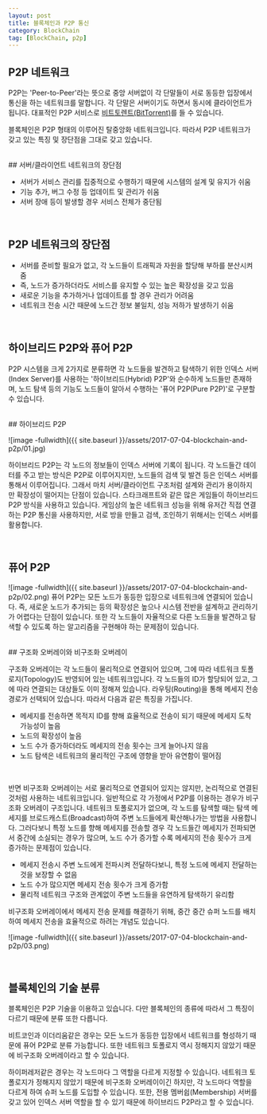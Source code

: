 ```yaml
---
layout: post
title: 블록체인과 P2P 통신
category: BlockChain
tag: [BlockChain, p2p]
---
```


## P2P 네트워크

P2P는 'Peer-to-Peer'라는 뜻으로 중앙 서버없이 각 단말들이 서로 동등한 입장에서 통신을 하는
네트워크를 말합니다. 각 단말은 서버이기도 하면서 동시에 클라이언트가 됩니다.
대표적인 P2P 서비스로 [비트토렌트(BitTorrent)](http://www.bittorrent.com/)를 들 수 있습니다.

블록체인은 P2P 형태의 이루어진 탈중앙화 네트워크입니다. 따라서 P2P 네트워크가 갖고 있는
특징 및 장단점을 그대로 갖고 있습니다.

<br>
## 서버/클라이언트 네트워크의 장단점
<ul>
 	<li>서버가 서비스 관리를 집중적으로 수행하기 때문에 시스템의 설계 및 유지가 쉬움</li>
 	<li>기능 추가, 버그 수정 등 업데이트 및 관리가 쉬움</li>
 	<li>서버 장애 등이 발생할 경우 서비스 전체가 중단됨</li>
</ul>

<br>

## P2P 네트워크의 장단점
<ul>
 	<li>서버를 준비할 필요가 없고, 각 노드들이 트래픽과 자원을 할당해 부하를 분산시켜줌</li>
 	<li>즉, 노드가 증가하더라도 서비스를 유지할 수 있는 높은 확장성을 갖고 있음</li>
 	<li>새로운 기능을 추가하거나 업데이트를 할 경우 관리가 어려움</li>
 	<li>네트워크 전송 시간 때문에 노드간 정보 불일치, 성능 저하가 발생하기 쉬움</li>
</ul>

<br>

## 하이브리드 P2P와 퓨어 P2P
P2P 시스템을 크게 2가지로 분류하면 각 노드들을 발견하고 탐색하기 위한 인덱스 서버(Index Server)를
사용하는 '하이브리드(Hybrid) P2P'와 순수하게 노드들만 존재하며, 노드 탐색 등의 기능도
노드들이 알아서 수행하는 '퓨어 P2P(Pure P2P)'로 구분할 수 있습니다.

<br>
## 하이브리드 P2P

![image -fullwidth]({{ site.baseurl }}/assets/2017-07-04-blockchain-and-p2p/01.jpg)

하이브리드 P2P는 각 노드의 정보들이 인덱스 서버에 기록이 됩니다. 각 노드들간 데이터를
주고 받는 방식은 P2P로 이루어지지만, 노드들의 검색 및 발견 등은 인덱스 서버를 통해서
이루어집니다. 그래서 마치 서버/클라이언트 구조처럼 설계와 관리가 용이하지만
확장성이 떨어지는 단점이 있습니다. 스타크래프트와 같은 많은 게임들이 하이브리드 P2P 방식을
사용하고 있습니다. 게임상의 높은 네트워크 성능을 위해 유저간 직접 연결하는 P2P 통신을 사용하지만,
서로 방을 만들고 검색, 조인하기 위해서는 인덱스 서버를 활용합니다.

<br>

## 퓨어 P2P
![image -fullwidth]({{ site.baseurl }}/assets/2017-07-04-blockchain-and-p2p/02.png)
퓨어 P2P는 모든 노드가 동등한 입장으로 네트워크에 연결되어 있습니다. 즉, 새로운 노드가
추가되는 등의 확장성은 높으나 시스템 전반을 설계하고 관리하기가 어렵다는 단점이 있습니다.
또한 각 노드들이 자율적으로 다른 노드들을 발견하고 탐색할 수 있도록 하는 알고리즘을
구현해야 하는 문제점이 있습니다.

<br>
## 구조화 오버레이와 비구조화 오버레이

구조화 오버레이는 각 노드들이 물리적으로 연결되어 있으며, 그에 따라 네트워크 토폴로지(Topology)도
반영되어 있는 네트워크입니다. 각 노드들의 ID가 할당되어 있고, 그에 따라 연결되는 대상들도
이미 정해져 있습니다. 라우팅(Routing)을 통해 메세지 전송 경로가 선택되어 있습니다.
따라서 다음과 같은 특징을 가집니다.

<ul>
 	<li>메세지를 전송하면 목적지 ID를 향해 효율적으로 전송이 되기 때문에 메세지 도착 가능성이 높음</li>
 	<li>노드의 확장성이 높음</li>
 	<li>노드 수가 증가하더라도 메세지의 전송 횟수는 크게 늘어나지 않음</li>
 	<li>노드 탐색은 네트워크의 물리적인 구조에 영향을 받아 유연함이 떨어짐</li>
</ul>

<br>

반면 비구조화 오버레이는 서로 물리적으로 연결되어 있지는 않지만, 논리적으로 연결된 것처럼
사용하는 네트워크입니다. 일반적으로 각 가정에서 P2P를 이용하는 경우가 비구조화 오버레이 구조입니다.
네트워크 토폴로지가 없으며, 각 노드를 탐색할 때는 탐색 메세지를 브로드캐스트(Broadcast)하여
주변 노드들에게 확산해나가는 방법을 사용합니다. 그러다보니 특정 노드를 향해 메세지를 전송할 경우
각 노드들간 메세지가 전파되면서 중간에 소실되는 경우가 많으며, 노드 수가 증가할 수록 메세지의
전송 횟수가 크게 증가하는 문제점이 있습니다.

<ul>
 	<li>메세지 전송시 주변 노드에게 전파시켜 전달하다보니, 특정 노드에 메세지 전달하는 것을 보장할 수 없음</li>
 	<li>노드 수가 많으지면 메세지 전송 횟수가 크게 증가함</li>
 	<li>물리적 네트워크 구조와 관계없이 주변 노드들을 유연하게 탐색하기 유리함</li>
</ul>
비구조화 오버레이에서 메세지 전송 문제를 해결하기 위해, 중간 중간 슈퍼 노드를 배치하여 메세지 전송을 효율적으로 하려는 개념도 있습니다.

![image -fullwidth]({{ site.baseurl }}/assets/2017-07-04-blockchain-and-p2p/03.png)

<br>

## 블록체인의 기술 분류
블록체인은 P2P 기술을 이용하고 있습니다. 다만 블록체인의 종류에 따라서
그 특징이 다르기 때문에 분류 또한 다릅니다.

비트코인과 이더리움같은 경우는 모든 노드가 동등한 입장에서 네트워크를 형성하기 때문에
퓨어 P2P로 분류 가능합니다. 또한 네트워크 토폴로지 역시 정해지지 않았기 때문에 비구조화
오버레이라고 할 수 있습니다.

하이퍼레저같은 경우는 각 노드마다 그 역할을 다르게 지정할 수 있습니다.
네트워크 토폴로지가 정해지지 않았기 때문에 비구조화 오버레이이긴 하지만,
각 노드마다 역할을 다르게 하여 슈퍼 노드를 도입할 수 있습니다.
또한, 전용 멤버쉽(Membership) 서버를 갖고 있어 인덱스 서버 역할을 할 수 있기 때문에
하이브리드 P2P라고 할 수 있습니다.
